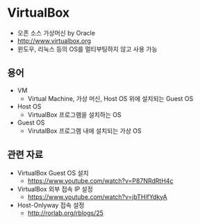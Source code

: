 # VirtualBox
- 오픈 소스 가상머신 by Oracle
- http://www.virtualbox.org
- 윈도우, 리눅스 등의 OS를 멀티부팅하지 않고 사용 가능

## 용어
- VM
  - Virtual Machine, 가상 머신, Host OS 위에 설치되는 Guest OS
- Host OS
  - VirtualBox 프로그램을 설치하는 OS
- Guest OS
  - VirutalBox 프로그램 내에 설치되는 가상 OS
  
## 관련 자료
- VirtualBox Guest OS 설치
  - https://www.youtube.com/watch?v=P87NRdRtH4c
- VirtualBox 외부 접속 IP 설정
  - https://www.youtube.com/watch?v=jbTHifYdkyA
- Host-Onlyway 접속 설정
  - http://rorlab.org/rblogs/25
